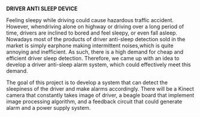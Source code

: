 **DRIVER ANTI SLEEP DEVICE** 

Feeling sleepy while driving could cause hazardous traffic accident. However, whendriving alone on highway or driving over a long period of time, drivers are inclined to bored and feel sleepy, or even fall asleep. Nowadays most of the products of driver anti-sleep detection sold in the market is simply earphone making intermittent noises,which is quite annoying and inefficient. As such, there is a high demand for cheap and efficient driver sleep detection. Therefore, we came up with an idea to develop a driver anti-sleep alarm system, which could effectively meet this demand.

The goal of this project is to develop a system that can detect the sleepiness of the driver and make alarms accordingly. There will be a Kinect camera that constantly
takes image of driver, a beagle board that implement image processing algorithm, and a feedback circuit that could generate alarm and a power supply system.
